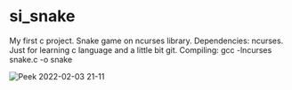 # si_snake
My first c project. Snake game on ncurses library.
Dependencies: ncurses.
Just for learning c language and a little bit git.
Compiling: gcc -lncurses snake.c -o snake


![Peek 2022-02-03 21-11](https://user-images.githubusercontent.com/57134381/152381856-d099202b-4c1a-4664-ac49-91192b533ebf.gif)

